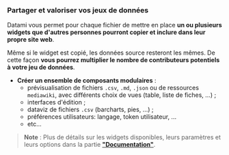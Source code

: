 ### Partager et valoriser vos jeux de données

Datami vous permet pour chaque fichier de mettre en place **un ou plusieurs widgets que d'autres personnes pourront copier et inclure dans leur propre site web**.

Même si le widget est copié, les données source resteront les mêmes. De cette façon **vous pourrez multiplier le nombre de contributeurs potentiels à votre jeu de données**.

- **Créer un ensemble de composants modulaires** :
  - prévisualisation de fichiers `.csv`, `.md`, `.json` ou de ressources `mediawiki`, avec différents choix de vues (table, liste de fiches, ...) ;
  - interfaces d'édition ;
  - dataviz de fichiers `.csv` (barcharts, pies, ...) ;
  - préférences utilisateurs: langage, token utilisateur, ...
  - etc...
  
> **Note** : Plus de détails sur les widgets disponibles, leurs paramètres et leurs options dans la partie **["Documentation"](/docs-widgets-overview)**.
